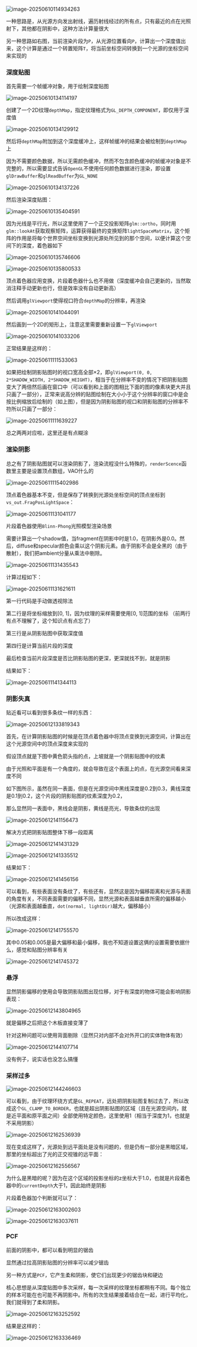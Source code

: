 ![image-20250610114934263](C:\Users\SOF\Desktop\OpenGL笔记\assets\image-20250610114934263.png)

一种思路是，从光源方向发出射线，遍历射线经过的所有点，只有最近的点在光照射下，其他都在阴影中，这种方法计算量很大

另一种思路如右图，当前渲染片段为`P`，从光源位置看向`P`，计算出一个深度值出来，这个计算是通过一个转置矩阵`T`，将当前坐标空间转换到一个光源的坐标空间来实现的

### 深度贴图

首先需要一个帧缓冲对象，用于绘制深度贴图

![image-20250610134114197](C:\Users\SOF\Desktop\OpenGL笔记\assets\image-20250610134114197.png)

创建了一个2D纹理`depthMap`，指定纹理格式为`GL_DEPTH_COMPONENT`，即仅用于深度值

![image-20250610134129912](C:\Users\SOF\Desktop\OpenGL笔记\assets\image-20250610134129912.png)

然后将`depthMap`附加到这个深度缓冲上，这样帧缓冲的结果会被绘制到`depthMap`上

因为不需要颜色数据，所以无需颜色缓冲，然而不包含颜色缓冲的帧缓冲对象是不完整的，所以需要显式告诉`OpenGL`不使用任何颜色数据进行渲染，即设置`glDrawBuffer`和`glReadBuffer`为`GL_NONE`

![image-20250610134137226](C:\Users\SOF\Desktop\OpenGL笔记\assets\image-20250610134137226.png)

然后渲染深度贴图：

![image-20250610135404591](C:\Users\SOF\Desktop\OpenGL笔记\assets\image-20250610135404591.png)

因为光线是平行光，所以这里使用了一个正交投影矩阵`glm::ortho`，同时用`glm::lookAt`获取观察矩阵，运算获得最终的变换矩阵`lightSpaceMatrix`，这个矩阵的作用是将每个世界空间坐标变换到光源处所见到的那个空间，以便计算这个空间下的深度，着色器如下

![image-20250610135746606](C:\Users\SOF\Desktop\OpenGL笔记\assets\image-20250610135746606.png)

![image-20250610135800533](C:\Users\SOF\Desktop\OpenGL笔记\assets\image-20250610135800533.png)

顶点着色器应用变换，片段着色器什么也不用做（深度缓冲会自己更新的，当然取消注释手动更新也行，但是效率没有自动更新高）

然后调用`glViewport`使得视口符合`depthMap`的分辨率，再渲染

![image-20250610141044091](C:\Users\SOF\Desktop\OpenGL笔记\assets\image-20250610141044091.png)

然后画到一个2D的矩形上，注意这里需要重新设置一下`glViewport`

![image-20250610141033206](C:\Users\SOF\Desktop\OpenGL笔记\assets\image-20250610141033206.png)

正常结果是这样的：

![image-20250611111533063](C:\Users\SOF\Desktop\OpenGL笔记\assets\image-20250611111533063.png)

如果把绘制阴影贴图时的视口宽高全部×2，即`glViewport(0, 0, 2*SHADOW_WIDTH, 2*SHADOW_HEIGHT)`，相当于在分辨率不变的情况下把阴影贴图变大了两倍然后画在窗口中（可以看到和上面的图相比下面的图的像素块更大并且只画了一部分），正常来说高分辨的贴图绘制在大小小于这个分辨率的窗口中是会按比例缩放后绘制的（如上图），但是因为阴影贴图的视口和阴影贴图的分辨率不符所以只画了一部分：

![image-20250611111639227](C:\Users\SOF\Desktop\OpenGL笔记\assets\image-20250611111639227.png)

总之两两对应啦，这里还是有点糊涂

### 渲染阴影

总之有了阴影贴图就可以渲染阴影了，渲染流程没什么特殊的，`renderScence`函数里主要是设置顶点数组，VAO什么的

![image-20250611115402986](C:\Users\SOF\Desktop\OpenGL笔记\assets\image-20250611115402986.png)

顶点着色器基本不变，但是保存了转换到光源处坐标空间的顶点坐标到`vs_out.FragPosLightSpace`：

![image-20250611131041177](C:\Users\SOF\Desktop\OpenGL笔记\assets\image-20250611131041177.png)

片段着色器使用`Blinn-Phong`光照模型渲染场景

需要计算出一个shadow值，当fragment在阴影中时是1.0，在阴影外是0.0。然后，diffuse和specular颜色会乘以这个阴影元素。由于阴影不会是全黑的（由于散射），我们把ambient分量从乘法中剔除。

![image-20250611131435543](C:\Users\SOF\Desktop\OpenGL笔记\assets\image-20250611131435543.png)

计算过程如下：

![image-20250611131621611](C:\Users\SOF\Desktop\OpenGL笔记\assets\image-20250611131621611.png)

第一行代码是手动做透视除法

第二行是将坐标缩放到[0, 1]，因为纹理的采样需要使用[0, 1]范围的坐标 （前两行有点不理解了，这个知识点有点忘了）

第三行是从阴影贴图中获取深度值

第四行是计算当前片段的深度

最后检查当前片段深度是否比阴影贴图的更深，更深就找不到，就是阴影

结果如下：

![image-20250611141344113](C:\Users\SOF\Desktop\OpenGL笔记\assets\image-20250611141344113.png)

### 阴影失真

贴近看可以看到很多条纹一样的东西：

![image-20250612133819343](C:\Users\SOF\Desktop\OpenGL笔记\assets\image-20250612133819343.png)

首先，在计算阴影贴图的时候是在顶点着色器中将顶点变换到光源空间，计算出在这个光源空间中的顶点深度来实现的

假设顶点就是下图中黄色箭头指的点，上坡就是一个阴影贴图中的纹素

由于光照和平面是有一个角度的，就会导致在这个表面上的点，在光源空间看来深度不同

如下图所示，虽然在同一表面，但是在光源空间中黑线深度是0.2到0.3，黄线深度是0.1到0.2，这个片段的阴影贴图的纹素深度为0.2，

那么显然同一表面中，黑线会是阴影，黄线是亮光，导致条纹的出现

![image-20250612141156473](C:\Users\SOF\Desktop\OpenGL笔记\assets\image-20250612141156473.png)

解决方式把阴影贴图整体下移一段距离

![image-20250612141431329](C:\Users\SOF\Desktop\OpenGL笔记\assets\image-20250612141431329.png)

![image-20250612141335512](C:\Users\SOF\Desktop\OpenGL笔记\assets\image-20250612141335512.png)

结果如下：

![image-20250612141456156](C:\Users\SOF\Desktop\OpenGL笔记\assets\image-20250612141456156.png)

可以看到，有些表面没有条纹了，有些还有，显然这是因为偏移距离和光源与表面的角度有关，不同表面需要的偏移不同，显然光源和表面越垂直所需的偏移越小（光源和表面越垂直，`dot(normal, lightDir)`越大，偏移越小）

所以改成这样：

![image-20250612141755570](C:\Users\SOF\Desktop\OpenGL笔记\assets\image-20250612141755570.png)

其中0.05和0.005是最大偏移和最小偏移，我也不知道设置这俩的设置需要依据什么，感觉和贴图分辨率有关

![image-20250612141745372](C:\Users\SOF\Desktop\OpenGL笔记\assets\image-20250612141745372.png)

### 悬浮

显然阴影偏移的使用会导致阴影贴图出现位移，对于有深度的物体可能会影响阴影表现：

![image-20250612143804965](C:\Users\SOF\Desktop\OpenGL笔记\assets\image-20250612143804965.png)

就是偏移之后把这个木板直接变薄了

针对这种问题可以使用背面剔除（显然只对内部不会对外开口的实体物体有效）

![image-20250612144107714](C:\Users\SOF\Desktop\OpenGL笔记\assets\image-20250612144107714.png)

没有例子，说实话也没怎么搞懂

### 采样过多

![image-20250612144246603](C:\Users\SOF\Desktop\OpenGL笔记\assets\image-20250612144246603.png)

可以看到，由于纹理环绕方式是`GL_REPEAT`，远处把阴影贴图复制过去了，所以改成这个`GL_CLAMP_TO_BORDER`，也就是超出阴影贴图的区域（且在光源空间内，就是近平面和原平面之间）全部使用特定颜色，这里使用1（相当于深度为1，也就是不采用阴影）

![image-20250612162536939](C:\Users\SOF\Desktop\OpenGL笔记\assets\image-20250612162536939.png)

现在变成这样了，光源处到远平面处是没有问题的，但是仍有一部分是黑暗区域，那里的坐标超出了光的正交视锥的远平面：

![image-20250612162556567](C:\Users\SOF\Desktop\OpenGL笔记\assets\image-20250612162556567.png)

为什么是黑暗的呢？因为在这个区域的投影坐标的z坐标大于1.0，也就是片段着色器中的`currentDepth`大于1，因此始终是阴影

片段着色器加个判断就可以了：

![image-20250612163002603](C:\Users\SOF\Desktop\OpenGL笔记\assets\image-20250612163002603.png)

![image-20250612163037611](C:\Users\SOF\Desktop\OpenGL笔记\assets\image-20250612163037611.png)

### PCF

前面的阴影中，都可以看到明显的锯齿

显然通过拉高阴影贴图的分辨率可以减少锯齿

另一种方式是`PCF`，它产生柔和阴影，使它们出现更少的锯齿块和硬边

核心思想是从深度贴图中多次采样，每一次采样的纹理坐标都稍有不同。每个独立的样本可能在也可能不再阴影中。所有的次生结果接着结合在一起，进行平均化，我们就得到了柔和阴影。

![image-20250612163252592](C:\Users\SOF\Desktop\OpenGL笔记\assets\image-20250612163252592.png)

结果是这样的：

![image-20250612163336469](C:\Users\SOF\Desktop\OpenGL笔记\assets\image-20250612163336469.png)
